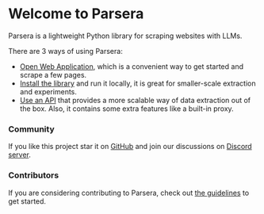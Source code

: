 # Welcome to Parsera

Parsera is a lightweight Python library for scraping websites with LLMs. 

There are 3 ways of using Parsera:  

- [Open Web Application](https://parsera.org), which is a convenient way to get started and scrape a few pages.
- [Install the library](getting-started.md) and run it locally, it is great for smaller-scale extraction and experiments.
- [Use an API](api/getting-started.md) that provides a more scalable way of data extraction out of the box. Also, it contains some extra features like a built-in proxy. 


### Community
If you like this project star it on [GitHub](https://github.com/raznem/parsera) and join our discussions on [Discord server](https://discord.gg/gYXwgQaT7p).

### Contributors
If you are considering contributing to Parsera, check out [the guidelines](contributing.md) to get started.
